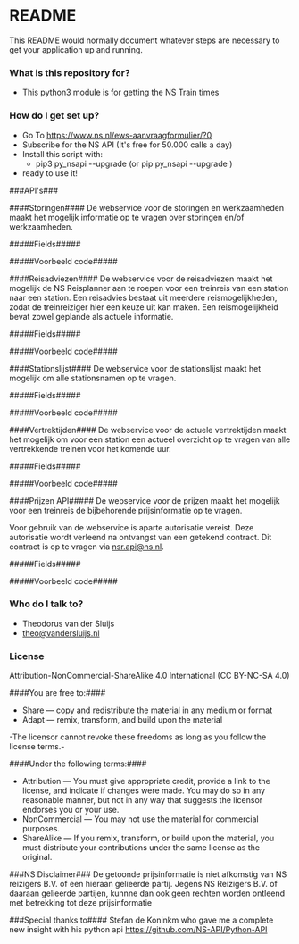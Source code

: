 # README #

This README would normally document whatever steps are necessary to get your application up and running.

### What is this repository for? ###

* This python3 module is for getting the NS Train times

### How do I get set up? ###

* Go To https://www.ns.nl/ews-aanvraagformulier/?0
* Subscribe for the NS API (It's free for 50.000 calls a day)
* Install this script with:
    * pip3 py_nsapi --upgrade (or pip py_nsapi --upgrade )
* ready to use it!

###API's###

####Storingen####
De webservice voor de storingen en werkzaamheden maakt het mogelijk informatie op te vragen over storingen en/of werkzaamheden.

#####Fields#####

#####Voorbeeld code#####

####Reisadviezen####
De webservice voor de reisadviezen maakt het mogelijk de NS Reisplanner aan te roepen voor een treinreis van een station naar een station. Een reisadvies bestaat uit meerdere reismogelijkheden, zodat de treinreiziger hier een keuze uit kan maken. Een reismogelijkheid bevat zowel geplande als actuele informatie.

#####Fields#####

#####Voorbeeld code#####


####Stationslijst####
De webservice voor de stationslijst maakt het mogelijk om alle stationsnamen op te vragen. 

#####Fields#####

#####Voorbeeld code#####

####Vertrektijden####
De webservice voor de actuele vertrektijden maakt het mogelijk om voor een station een actueel overzicht op te vragen van alle vertrekkende treinen voor het komende uur.

#####Fields#####

#####Voorbeeld code#####

####Prijzen API#####
De webservice voor de prijzen maakt het mogelijk voor een treinreis de bijbehorende prijsinformatie op te vragen.

Voor gebruik van de webservice is aparte autorisatie vereist. 
Deze autorisatie wordt verleend na ontvangst van een getekend contract. 
Dit contract is op te vragen via nsr.api@ns.nl.

#####Fields#####

#####Voorbeeld code#####




### Who do I talk to? ###

* Theodorus van der Sluijs
* theo@vandersluijs.nl

### License ###
Attribution-NonCommercial-ShareAlike 4.0 International (CC BY-NC-SA 4.0)

####You are free to:####

* Share — copy and redistribute the material in any medium or format
* Adapt — remix, transform, and build upon the material

-The licensor cannot revoke these freedoms as long as you follow the license terms.-

####Under the following terms:####

* Attribution — You must give appropriate credit, provide a link to the license, and indicate if changes were made. You may do so in any reasonable manner, but not in any way that suggests the licensor endorses you or your use.
* NonCommercial — You may not use the material for commercial purposes.
* ShareAlike — If you remix, transform, or build upon the material, you must distribute your contributions under the same license as the original.

###NS Disclaimer###
De getoonde prijsinformatie is niet afkomstig van NS reizigers B.V. of een hieraan gelieerde partij. Jegens NS Reizigers B.V. of daaraan gelieerde partijen, kunnne dan ook geen rechten worden ontleend met betrekking tot deze prijsinformatie


###Special thanks to####
Stefan de Koninkm who gave me a complete new insight with his python api
https://github.com/NS-API/Python-API